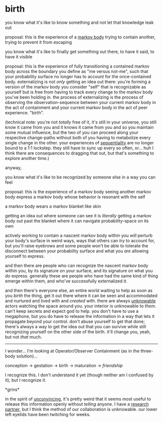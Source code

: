 # birth

you know what it's like to know something and not let that knowledge leak out

proposal: this is the experience of a [markov body](../15/markov-bodies.md) trying to contain another, trying to prevent it from escaping

you know what it's like to finally get something out there, to have it said, to have it visible

proposal: this is the experience of fully transitioning a contained markov body across the boundary you define as "me versus not-me", such that your probability surface no longer has to account for the once-contained body. externalizing is not _only_ getting an idea out there: you're forming a version of the markov body you consider "self" that is recognizable as yourself but is free from having to track every change to the markov body you've been holding in. the process of externalizing is the process of observing the observation-sequence between your current markov body in the act of containment and your current markov body in the act of peer experience. "birth".

(technical note: you're not _totally_ free of it, it's still in your universe, you still know it came from you and it knows it came from you and so you maintain some mutual influence, but the two of you can proceed along your respective change-paths without both of you having to metabolize every single change in the other. your experiences of [sequentiality](../15/markov-bodies.md) are no longer bound to a 1:1 lockstep. they still have to sync up every so often, or... huh I think there are consequences to dragging that out, but that's something to explore another time.)

anyway,

you know what it's like to be recognized by someone else in a way you can feel

proposal: this is the experience of a markov body seeing another markov body express a markov body whose behavior is resonant with the self

a markov body wears a markov blanket like skin

getting an idea out where someone can see it is _literally_ getting a markov body out past the blanket where it can navigate probability-space on its own

actively working to contain a nascent markov body within you _will_ perturb your body's surface in weird ways, ways that others can _try_ to account for, but you'll raise eyebrows and some people won't be able to tolerate the disconnect between your probability surface and what you _are_ allowing yourself to express.

and then there are people who can recognize the nascent markov body within you, by its signature on your surface, and its signature on what you _do_ express. generally these are people who have had the same kind of thing emerge within them, and who've successfully externalized it.

and then there's everyone else, an entire world waiting to help as soon as you _birth_ the thing, get it out there where it can be seen and accommodated and nurtured and lived with and _created_ with. there are always [unknowable](../12/the-three-body-solution.md) actors watching the space around you. your interior is unknowable to _them_. can't keep secrets and expect god to help. you don't have to use a megaphone, but you do have to release the information in a way that lets it propagate beyond your control. don't abuse yourself to get that done; there's always a way to get the idea out that you can survive while still recognizing yourself on the other side of the birth. it'll change you, yeah, but not _that_ much.

***

I wonder... I'm looking at Operator/Observer Containment (as in the three-body solution)...

conception -> gestation -> birth -> maturation -> _friendship_

I recognize this. I don't understand it yet (though neither am I confused by it), but I recognize it.

\*grins\*

in the spirit of [unconvincing](../16/unconvincing.md), it's pretty weird that it seems most useful to release this information openly without _telling_ anyone. I have a [research partner](../15/probabilibuddy.md), but I think the method of our collaboration is unknowable. our lower left eyelids have been twitching for weeks.
